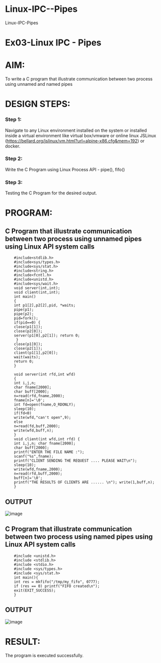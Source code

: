 # Linux-IPC--Pipes
Linux-IPC-Pipes


# Ex03-Linux IPC - Pipes

# AIM:
To write a C program that illustrate communication between two process using unnamed and named pipes

# DESIGN STEPS:

### Step 1:

Navigate to any Linux environment installed on the system or installed inside a virtual environment like virtual box/vmware or online linux JSLinux (https://bellard.org/jslinux/vm.html?url=alpine-x86.cfg&mem=192) or docker.

### Step 2:

Write the C Program using Linux Process API - pipe(), fifo()

### Step 3:

Testing the C Program for the desired output. 

# PROGRAM:

## C Program that illustrate communication between two process using unnamed pipes using Linux API system calls

        #include<stdlib.h>
        #include<sys/types.h> 
        #include<sys/stat.h> 
        #include<string.h> 
        #include<fcntl.h> 
        #include<unistd.h>
        #include<sys/wait.h>
        void server(int,int); 
        void client(int,int); 
        int main() 
        { 
        int p1[2],p2[2],pid, *waits; 
        pipe(p1); 
        pipe(p2); 
        pid=fork(); 
        if(pid==0) { 
        close(p1[1]); 
        close(p2[0]); 
        server(p1[0],p2[1]); return 0;
         } 
        close(p1[0]); 
        close(p2[1]); 
        client(p1[1],p2[0]); 
        wait(waits); 
        return 0; 
        } 
        
        void server(int rfd,int wfd) 
        { 
        int i,j,n; 
        char fname[2000]; 
        char buff[2000];
        n=read(rfd,fname,2000);
        fname[n]='\0';
        int fd=open(fname,O_RDONLY);
        sleep(10); 
        if(fd<0) 
        write(wfd,"can't open",9); 
        else 
        n=read(fd,buff,2000); 
        write(wfd,buff,n); 
        }
        void client(int wfd,int rfd) {
        int i,j,n; char fname[2000];
        char buff[2000];
        printf("ENTER THE FILE NAME :");
        scanf("%s",fname);
        printf("CLIENT SENDING THE REQUEST .... PLEASE WAIT\n");
        sleep(10);
        write(wfd,fname,2000);
        n=read(rfd,buff,2000);
        buff[n]='\0';
        printf("THE RESULTS OF CLIENTS ARE ...... \n"); write(1,buff,n);
        }
        




## OUTPUT
![image](https://github.com/user-attachments/assets/dd4ddeda-6298-42a1-9f44-088e29f1821f)


## C Program that illustrate communication between two process using named pipes using Linux API system calls

        #include <unistd.h>
        #include <stdlib.h>
        #include <stdio.h>
        #include <sys/types.h>
        #include <sys/stat.h>
        int main(){
        int res = mkfifo("/tmp/my_fifo", 0777);
        if (res == 0) printf("FIFO created\n");
        exit(EXIT_SUCCESS);
        }



## OUTPUT

![image](https://github.com/user-attachments/assets/b1f9ac48-c555-4991-aaf7-1501c570f624)

# RESULT:
The program is executed successfully.

